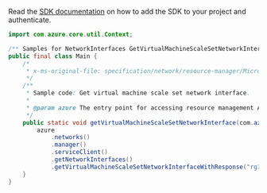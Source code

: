 Read the [SDK documentation](https://github.com/Azure/azure-sdk-for-java/blob/azure-resourcemanager_2.13.0/sdk/resourcemanager/azure-resourcemanager/README.md) on how to add the SDK to your project and authenticate.

```java
import com.azure.core.util.Context;

/** Samples for NetworkInterfaces GetVirtualMachineScaleSetNetworkInterface. */
public final class Main {
    /*
     * x-ms-original-file: specification/network/resource-manager/Microsoft.Network/stable/2021-05-01/examples/VmssNetworkInterfaceGet.json
     */
    /**
     * Sample code: Get virtual machine scale set network interface.
     *
     * @param azure The entry point for accessing resource management APIs in Azure.
     */
    public static void getVirtualMachineScaleSetNetworkInterface(com.azure.resourcemanager.AzureResourceManager azure) {
        azure
            .networks()
            .manager()
            .serviceClient()
            .getNetworkInterfaces()
            .getVirtualMachineScaleSetNetworkInterfaceWithResponse("rg1", "vmss1", "1", "nic1", null, Context.NONE);
    }
}
```
